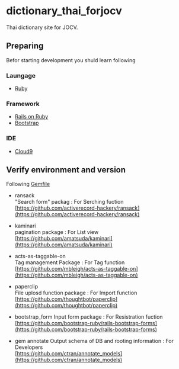 # dictionary_thai_forjocv  

Thai dictionary site for JOCV.   

## Preparing  
Befor starting development you shuld learn following  
### Laungage  
* [Ruby](https://www.ruby-lang.org/)  

### Framework  
* [Rails on Ruby](http://rubyonrails.org/)  
* [Bootstrap](http://getbootstrap.com/)  

### IDE  
* [Cloud9](https://c9.io)  

## Verify environment and version  
Following [Gemfile](Gemfile)  

 * ransack  
"Search form" packag : For Serching fuction  
[https://github.com/activerecord-hackery/ransack](https://github.com/activerecord-hackery/ransack)  

 * kaminari  
pagination package : For List view  
[https://github.com/amatsuda/kaminari](https://github.com/amatsuda/kaminari)  

 * acts-as-taggable-on  
Tag management Package : For Tag function  
[https://github.com/mbleigh/acts-as-taggable-on](https://github.com/mbleigh/acts-as-taggable-on)  

 * paperclip  
File uplosd function package : For Import function  
[https://github.com/thoughtbot/paperclip](https://github.com/thoughtbot/paperclip)  

* bootstrap_form
Input form package : For Resistration fuction  
[https://github.com/bootstrap-ruby/rails-bootstrap-forms](https://github.com/bootstrap-ruby/rails-bootstrap-forms)  

* gem annotate
Output schema of DB and rooting information : For Developers  
[https://github.com/ctran/annotate_models](https://github.com/ctran/annotate_models)  